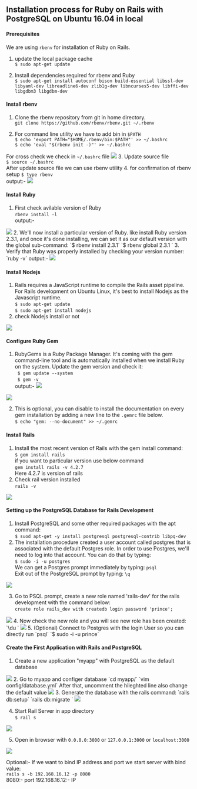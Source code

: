 
## Installation process for Ruby on Rails with PostgreSQL on Ubuntu 16.04 in local
#### Prerequisites
We are using `rbenv` for installation of Ruby on Rails.
1. update the local package cache <br>
  `$ sudo apt-get update `

2. Install dependencies required for rbenv and Ruby <br>
  `$ sudo apt-get install autoconf bison build-essential libssl-dev libyaml-dev libreadline6-dev zlib1g-dev libncurses5-dev libffi-dev libgdbm3 libgdbm-dev `

#### Install rbenv
1. Clone the rbenv repository from git in home directory. <br>
`git clone https://github.com/rbenv/rbenv.git ~/.rbenv`

2. For command line utility we have to add bin in `$PATH` <br>
  `$ echo 'export PATH="$HOME/.rbenv/bin:$PATH"' >> ~/.bashrc` <br>
  `$ echo 'eval "$(rbenv init -)"' >> ~/.bashrc `

  For cross check we check in `~/.bashrc` file
  <img src="../image/bashrc.png"/>
3. Update source file  
  `$ source ~/.bashrc`  
After update source file we can use rbenv utility
4. for confirmation of rbenv setup
  `$ type rbenv`  
  output:-
  <img src="../image/rbenv.png"/>

#### Install Ruby
1. First check avilable version of Ruby   
 `rbenv install -l `   
 output:-  
 <img src="../image/versionlist.png"/>
2.  We'll now install a particular version of Ruby. like install Ruby version 2.3.1, and once it's done installing, we can set it as our default version with the global sub-command:  
`$ rbenv install 2.3.1`   
`$ rbenv global 2.3.1
`
3. Verify that Ruby was properly installed by checking your version number:
`ruby -v`   
output:-  
<img src="../image/rubyversion.png"/>

#### Install Nodejs
1. Rails requires a JavaScript runtime to compile the Rails asset pipeline. For Rails development on Ubuntu Linux, it's best to install Nodejs as the Javascript runtime.   
`$ sudo apt-get update`   
`$ sudo apt-get install nodejs
`
2. check Nodejs install or not   
 <img src="../image/nodejs.png"/>

#### Configure Ruby Gem
1. RubyGems is a Ruby Package Manager. It's coming with the gem command-line tool and is automatically installed when we install Ruby on the system.
Update the gem version and check it:   
` $ gem update --system`  
` $ gem -v`   
output:- <img src="../image/gemupdate.png"/>
<img src="../image/gemversion.png"/>

2. This is optional, you can disable to install the documentation on every gem installation by adding a new line to the `.gemrc` file below.  
`$ echo "gem: --no-document" >> ~/.gemrc`

#### Install Rails
1. Install the most recent version of Rails with the gem install command:  
`$ gem install rails`   
 if you want to particular version use below command  
 `gem install rails -v 4.2.7`   
 Here 4.2.7 is version of rails       
2. Check rail version installed   
  `rails -v`  
  <img src="../image/railversion.png"/>

#### Setting up the PostgreSQL Database for Rails Development
1. Install PostgreSQL and some other required packages with the apt command:   
`$ suod apt-get -y install postgresql postgresql-contrib libpq-dev `
2. The installation procedure created a user account called postgres that is associated with the default Postgres role. In order to use Postgres, we'll need to log into that account. You can do that by typing:  
`$ sudo -i -u postgres`    
We can get a Postgres prompt immediately by typing:
`psql`  
Exit out of the PostgreSQL prompt by typing:
`\q`
<img src="../image/sqllogin.png"/>

3. Go to PSQL prompt, create a new role named 'rails-dev' for the rails development with the command below:   
 `create role rails_dev with createdb login password 'prince';`
<img src="../image/dbrole.png"/>
4. Now check the new role and you will see new role has been created:  
`\du `
<img src="../image/role_list.png"/>
5. (Optional) Connect to Postgres with the login User so you can directly run `psql`   
`$ sudo -i -u prince`

#### Create the First Application with Rails and PostgreSQL
1. Create a new application "myapp" with PostgreSQL as the default database  
<img src="../image/createapp.png"/>
2. Go to myapp and configer database   
`cd myapp/`    
`vim config/database.yml`     
After that, uncomment the hileghted line also change the default value
<img src="../image/dbconfig.png"/>
3. Generate the database with the rails command:   
`rails db:setup`  
`rails db:migrate
`
<img src="../image/dbmigrate.png"/>

4. Start Rail Server in app directory  
`$ rail s`
<img src="../image/railserverstart.png"/>

5. Open in browser with `0.0.0.0:3000` or `127.0.0.1:3000` or `localhost:3000`
<img src="../image/browser.png"/>

Optional:- If we want to bind IP address and port we start server with bind value:   
`rails s -b 192.168.16.12 -p 8080`   
8080:- port
192.168.16.12:- IP
